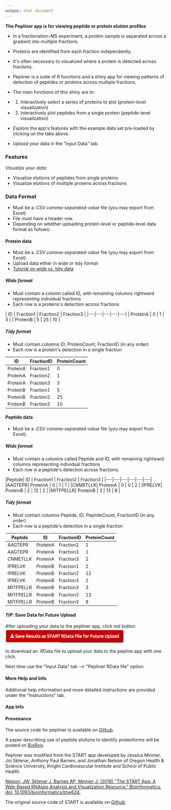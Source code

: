 ```yaml
---
output: html_document
---
```


**The Pepliner app is for viewing peptide or protein elution profiles**

- In a fractionation-MS experiment, a protein sample is separated across a gradient into multiple fractions.
- Proteins are identified from each fraction independently.
- It's often necessary to visualized where a protein is detected across fractions.
- Pepliner is a suite of R functions and a shiny app for viewing patterns of detection of peptides or proteins across multiple fractions.
- The main functions of this shiny are to:
- 1. Interactively select a series of proteins to plot (protein-level visualization)
- 2. Interactively plot peptides from a single protein (peptide-level visualization)

- *Explore* the app's features with the example data set pre-loaded by clicking on the tabs above.
- *Upload* your data in the "Input Data" tab.

### <a name="features"></a> Features

*Visualize your data:*

- Visualize elutions of peptides from single proteins 
- Visualize elutions of multiple proteins across fractions


### <a name="dataformats"></a> Data Format

- Must be a .CSV *comma-separated-value* file (you may export from Excel).
- File must have a header row. 
- Depending on whether uploading protein-level or peptide-level data format as follows:
 
#### Protein data

- Must be a .CSV *comma-separated-value* file (you may export from Excel).
- Upload data either in wide or tidy format 
- [Tutorial on wide vs. tidy data](http://r4ds.had.co.nz/tidy-data.html)


##### Wide format
- Must contain a column called ID, with remaining columns rightward representing individual fractions
- Each row is a proteins's detection across fractions

| ID  | Fraction1  | Fraction2  | Fraction3  |
|---|---|---|---|---|
| ProteinA  | 0  | 1  | 3  |
| ProteinB  | 5  | 25  | 10  |

##### Tidy format
- Must contain columns ID, ProteinCount, FractionID (in any order)
- Each row is a protein's detection in a single fraction

| ID | FractionID | ProteinCount |
|---|---|---|
| ProteinA  | Fraction1  | 0  |
| ProteinA  | Fraction2  | 1  |
| ProteinA  | Fraction3  | 3  |
| ProteinB  | Fraction1  | 5  |
| ProteinB  | Fraction2  | 25  |
| ProteinB  | Fraction3  | 10  |

#### Peptide data

- Must be a .CSV *comma-separated-value* file (you may export from Excel).


##### Wide format
- Must contain a columns called Peptide and ID, with remaining rightward columns representing individual fractions
- Each row is a peptide's detection across fractions.

|Peptide| ID  | Fraction1  | Fraction2  | Fraction3  |
|---|---|---|---|---|---|
|AAGTEPR| ProteinA  | 0  | 1  | 1  |
|CNMETLLK| ProteinA  | 0  | 0  | 2  |
|IPRELVK| ProteinB  | 2  | 12  | 2  |
|MITFPELLR| ProteinB  | 3  | 13  | 8  |
##### Tidy format
- Must contain columns Peptide, ID, PeptideCount, FractionID (in any order)
- Each row is a peptide's detection in a single fraction

|Peptide| ID | FractionID | ProteinCount |
|---|---|---|---|
|AAGTEPR| ProteinA  | Fraction2  | 1  |
|AAGTEPR| ProteinA  | Fraction3  | 1  |
|CNMETLLK| ProteinA  | Fraction3  | 2  |
|IPRELVK| ProteinB  | Fraction1  | 2  |
|IPRELVK| ProteinB  | Fraction2  | 12  |
|IPRELVK| ProteinB  | Fraction3  | 2  |
|MITFPELLR| ProteinB  | Fraction3  | 3  |
|MITFPELLR| ProteinB  | Fraction3  | 13  |
|MITFPELLR| ProteinB  | Fraction3  | 8  |


#### <a name="savedata"></a> *TIP*: Save Data for Future Upload

After uploading your data to the pepliner app, click red button
![](ex_click_rdata.png)

to download an .RData file to upload your data to the pepline app with one click.

Next time use the "Input Data" tab --> "Pepliner RData file" option.


#### <a name="help"></a> More Help and Info

Additional help information and more detailed instructions are provided under the "Instructions" tab.

#### App Info


#### Provenance

The source code for pepliner is available on [Github](https://github.com/marcotte_lab/pepliner).

A paper describing use of peptide elutions to identify proteoforms will be posted on [BioRxiv](biorxiv.org).

Pepliner was modified from the START app developed by Jessica Minnier, Jiri Sklenar, Anthony Paul Barnes, and Jonathan Nelson
of Oregon Health & Science University, Knight Cardiovascular Institute and School of Public Health.

[Nelson, JW, Sklenar J, Barnes AP, Minnier J. (2016) "The START App: A Web-Based RNAseq Analysis and Visualization Resource." Bioinformatics.  doi: 10.1093/bioinformatics/btw624.](http://bioinformatics.oxfordjournals.org/content/early/2016/09/27/bioinformatics.btw624.abstract)

The original source code of START is available on [Github](https://github.com/jminnier/STARTapp).



